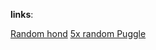 **links**: 

[Random hond](https://dog.ceo/api/breeds/image/random)
[5x random Puggle](https://dog.ceo/api/breed/puggle/images/random/5)
